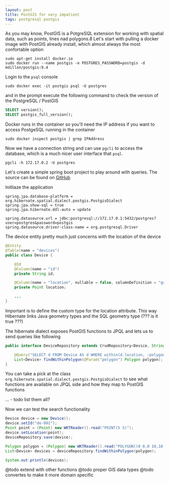 ```yaml
---
layout: post
title: PostGIS for very impatient
tags: postgresql postgis
---
```


As you may know, PostGIS is a PotgreSQL extension for working with spatial data, such as points, lines nad polygons.8
Let's start with pulling a docker image with PostGIS already install, which almost always the most confortable option

    sudo apt-get install docker.io
    sudo docker run --name postgis -e POSTGRES_PASSWORD=postgis -d mdillon/postgis:9.4

Login to the `psql` console

    sudo docker exec -it postgis psql -U postgres

and in the prompt execute the following command to check the version of the PostgreSQL / PostGIS

```sql
SELECT version();
SELECT postgis_full_version();
```

Docker runs in the container so you'll need the IP address if you want to access PostgeSQL running in the container

    sudo docker inspect postgis | grep IPAddress

Now we have a connection string and can use `pgcli` to access the database, which is a much nicer user interface that `psql`.

    pgcli -h 172.17.0.2 -U postgres

Let's create a simple spring boot project to play around with queries. The source can be found on [GitHub](https://github.com/vasily-kartashov/postgis-spring-data-jpa-example)

Initliaze the application

    spring.jpa.database-platform = org.hibernate.spatial.dialect.postgis.PostgisDialect
    spring.jpa.show-sql = true
    spring.jpa.hibernate.ddl-auto = update

    spring.datasource.url = jdbc:postgresql://172.17.0.1:5432/postgres?user=postgres&password=postgis
    spring.datasource.driver-class-name = org.postgresql.Driver

The device entity pretty much just concerns with the location of the device

```java
@Entity
@Table(name = "devices")
public class Device {

    @Id
    @Column(name = "id")
    private String id;

    @Column(name = "location", nullable = false, columnDefinition = "geometry(Point,4326)")
    private Point location;

    ...
}
```

Important is to define the custom type for the location attribute. This way Hibernate links Java geometry types and the SQL geometry type (??? is it true ???)

The hibernate dialect exposes PostGIS functions to JPQL and lets us to send queries like following

```java
public interface DeviceRepository extends CrudRepository<Device, String> {

    @Query("SELECT d FROM Device AS d WHERE within(d.location, :polygon) = TRUE")
    List<Device> findWithinPolygon(@Param("polygon") Polygon polygon);
}
```

You can take a pick at the class `org.hibernate.spatial.dialect.postgis.PostgisDialect` to see what functions are available on JPQL side and how they map to PostGIS functions

... - todo list them all?

Now we can test the search functionality

```java
Device device = new Device();
device.setId("de-001");
Point point = (Point) new WKTReader().read("POINT(5 5)");
device.setLocation(point);
deviceRepository.save(device);

Polygon polygon = (Polygon) new WKTReader().read("POLYGON((0 0,0 10,10 10,10 0,0 0))");
List<Device> devices = deviceRepository.findWithinPolygon(polygon);

System.out.println(devices);
```

@todo extend with other functions
@todo proper GIS data types
@todo convertes to make it more domain specific
